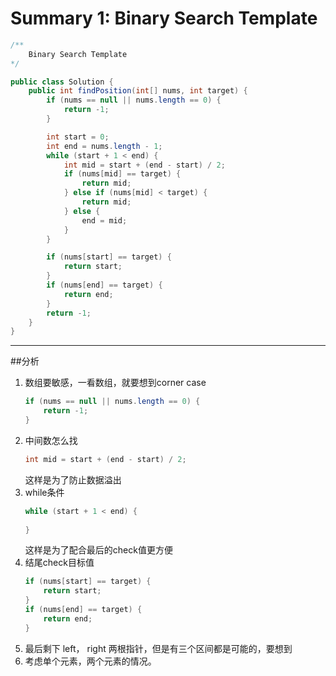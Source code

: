 # Summary 1: Binary Search Template

```java
/**
    Binary Search Template
*/

public class Solution {
    public int findPosition(int[] nums, int target) {
        if (nums == null || nums.length == 0) {
            return -1;
        }

        int start = 0;
        int end = nums.length - 1;
        while (start + 1 < end) {
            int mid = start + (end - start) / 2;
            if (nums[mid] == target) {
                return mid;
            } else if (nums[mid] < target) {
                return mid;
            } else {
                end = mid;
            }
        }

        if (nums[start] == target) {
            return start;
        }
        if (nums[end] == target) {
            return end;
        }
        return -1;
    }
}
```
-----------------------------------------
##分析
1. 数组要敏感，一看数组，就要想到corner case
   ```java
   if (nums == null || nums.length == 0) {
       return -1;
   }
   ```
2. 中间数怎么找
   ```java
   int mid = start + (end - start) / 2;
   ```
   这样是为了防止数据溢出
3. while条件
   ```java
   while (start + 1 < end) {
    
   }
   ```
   这样是为了配合最后的check值更方便
4. 结尾check目标值
   ```java
   if (nums[start] == target) {
       return start;
   }
   if (nums[end] == target) {
       return end;
   }
   ```
5. 最后剩下 left， right 两根指针，但是有三个区间都是可能的，要想到 
6. 考虑单个元素，两个元素的情况。
   
   
   